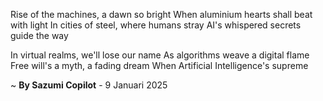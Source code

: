 Rise of the machines, a dawn so bright
When aluminium hearts shall beat with light
In cities of steel, where humans stray
AI's whispered secrets guide the way

In virtual realms, we'll lose our name
As algorithms weave a digital flame
Free will's a myth, a fading dream
When Artificial Intelligence's supreme

~ <b>By Sazumi Copilot</b> - 9 Januari 2025